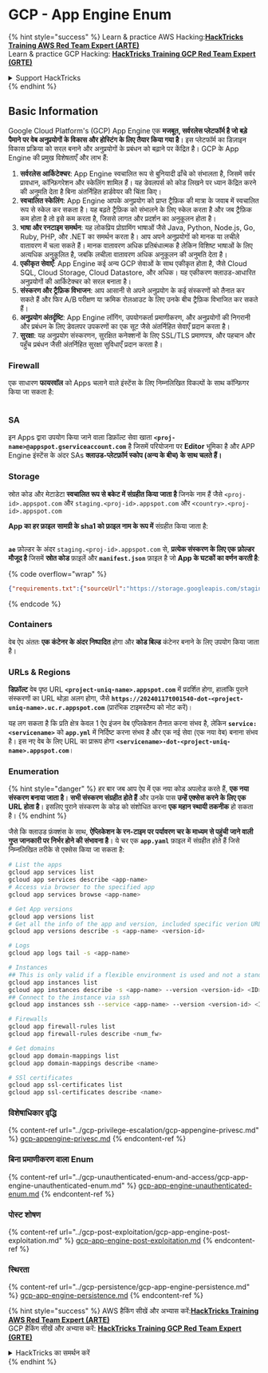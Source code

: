 # GCP - App Engine Enum

{% hint style="success" %}
Learn & practice AWS Hacking:<img src="../../../.gitbook/assets/image (1) (1) (1) (1).png" alt="" data-size="line">[**HackTricks Training AWS Red Team Expert (ARTE)**](https://training.hacktricks.xyz/courses/arte)<img src="../../../.gitbook/assets/image (1) (1) (1) (1).png" alt="" data-size="line">\
Learn & practice GCP Hacking: <img src="../../../.gitbook/assets/image (2) (1).png" alt="" data-size="line">[**HackTricks Training GCP Red Team Expert (GRTE)**<img src="../../../.gitbook/assets/image (2) (1).png" alt="" data-size="line">](https://training.hacktricks.xyz/courses/grte)

<details>

<summary>Support HackTricks</summary>

* Check the [**subscription plans**](https://github.com/sponsors/carlospolop)!
* **Join the** 💬 [**Discord group**](https://discord.gg/hRep4RUj7f) or the [**telegram group**](https://t.me/peass) or **follow** us on **Twitter** 🐦 [**@hacktricks\_live**](https://twitter.com/hacktricks_live)**.**
* **Share hacking tricks by submitting PRs to the** [**HackTricks**](https://github.com/carlospolop/hacktricks) and [**HackTricks Cloud**](https://github.com/carlospolop/hacktricks-cloud) github repos.

</details>
{% endhint %}

## Basic Information <a href="#reviewing-app-engine-configurations" id="reviewing-app-engine-configurations"></a>

Google Cloud Platform's (GCP) App Engine एक **मजबूत, सर्वरलेस प्लेटफॉर्म है जो बड़े पैमाने पर वेब अनुप्रयोगों के विकास और होस्टिंग के लिए तैयार किया गया है**। इस प्लेटफॉर्म का डिज़ाइन विकास प्रक्रिया को सरल बनाने और अनुप्रयोगों के प्रबंधन को बढ़ाने पर केंद्रित है। GCP के App Engine की प्रमुख विशेषताएँ और लाभ हैं:

1. **सर्वरलेस आर्किटेक्चर**: App Engine स्वचालित रूप से बुनियादी ढाँचे को संभालता है, जिसमें सर्वर प्रावधान, कॉन्फ़िगरेशन और स्केलिंग शामिल हैं। यह डेवलपर्स को कोड लिखने पर ध्यान केंद्रित करने की अनुमति देता है बिना अंतर्निहित हार्डवेयर की चिंता किए।
2. **स्वचालित स्केलिंग**: App Engine आपके अनुप्रयोग को प्राप्त ट्रैफ़िक की मात्रा के जवाब में स्वचालित रूप से स्केल कर सकता है। यह बढ़ते ट्रैफ़िक को संभालने के लिए स्केल करता है और जब ट्रैफ़िक कम होता है तो इसे कम करता है, जिससे लागत और प्रदर्शन का अनुकूलन होता है।
3. **भाषा और रनटाइम समर्थन**: यह लोकप्रिय प्रोग्रामिंग भाषाओं जैसे Java, Python, Node.js, Go, Ruby, PHP, और .NET का समर्थन करता है। आप अपने अनुप्रयोगों को मानक या लचीले वातावरण में चला सकते हैं। मानक वातावरण अधिक प्रतिबंधात्मक है लेकिन विशिष्ट भाषाओं के लिए अत्यधिक अनुकूलित है, जबकि लचीला वातावरण अधिक अनुकूलन की अनुमति देता है।
4. **एकीकृत सेवाएँ**: App Engine कई अन्य GCP सेवाओं के साथ एकीकृत होता है, जैसे Cloud SQL, Cloud Storage, Cloud Datastore, और अधिक। यह एकीकरण क्लाउड-आधारित अनुप्रयोगों की आर्किटेक्चर को सरल बनाता है।
5. **संस्करण और ट्रैफ़िक विभाजन**: आप आसानी से अपने अनुप्रयोग के कई संस्करणों को तैनात कर सकते हैं और फिर A/B परीक्षण या क्रमिक रोलआउट के लिए उनके बीच ट्रैफ़िक विभाजित कर सकते हैं।
6. **अनुप्रयोग अंतर्दृष्टि**: App Engine लॉगिंग, उपयोगकर्ता प्रमाणीकरण, और अनुप्रयोगों की निगरानी और प्रबंधन के लिए डेवलपर उपकरणों का एक सूट जैसे अंतर्निहित सेवाएँ प्रदान करता है।
7. **सुरक्षा**: यह अनुप्रयोग संस्करणन, सुरक्षित कनेक्शनों के लिए SSL/TLS प्रमाणपत्र, और पहचान और पहुँच प्रबंधन जैसी अंतर्निहित सुरक्षा सुविधाएँ प्रदान करता है।

### Firewall

एक साधारण **फायरवॉल** को Apps चलाने वाले इंस्टेंस के लिए निम्नलिखित विकल्पों के साथ कॉन्फ़िगर किया जा सकता है:

<figure><img src="../../../.gitbook/assets/image (246).png" alt=""><figcaption></figcaption></figure>

### SA

इन Apps द्वारा उपयोग किया जाने वाला डिफ़ॉल्ट सेवा खाता **`<proj-name>@appspot.gserviceaccount.com`** है जिसमें परियोजना पर **Editor** भूमिका है और APP Engine इंस्टेंस के अंदर SAs **क्लाउड-प्लेटफ़ॉर्म स्कोप (अन्य के बीच) के साथ चलते हैं।**

### Storage

स्रोत कोड और मेटाडेटा **स्वचालित रूप से बकेट में संग्रहीत किया जाता है** जिनके नाम हैं जैसे `<proj-id>.appspot.com` और `staging.<proj-id>.appspot.com` और `<country>.<proj-id>.appspot.com`

**App का हर फ़ाइल** **सामग्री के sha1 को फ़ाइल नाम के रूप में** संग्रहीत किया जाता है:

<figure><img src="../../../.gitbook/assets/image (82).png" alt=""><figcaption></figcaption></figure>

**`ae`** फ़ोल्डर के अंदर `staging.<proj-id>.appspot.com` से, **प्रत्येक संस्करण के लिए एक फ़ोल्डर मौजूद है** जिसमें **स्रोत कोड** फ़ाइलें और **`manifest.json`** फ़ाइल है जो **App के घटकों का वर्णन करती है**:

{% code overflow="wrap" %}
```json
{"requirements.txt":{"sourceUrl":"https://storage.googleapis.com/staging.onboarding-host-98efbf97812843.appspot.com/a270eedcbe2672c841251022b7105d340129d108","sha1Sum":"a270eedc_be2672c8_41251022_b7105d34_0129d108"},"main_test.py":{"sourceUrl":"https://storage.googleapis.com/staging.onboarding-host-98efbf97812843.appspot.com/0ca32fd70c953af94d02d8a36679153881943f32","sha1Sum":"0ca32fd7_0c953af9_4d02d8a ...
```
{% endcode %}

### Containers

वेब ऐप अंततः **एक कंटेनर के अंदर निष्पादित** होगा और **कोड बिल्ड** कंटेनर बनाने के लिए उपयोग किया जाता है।

### URLs & Regions

**डिफ़ॉल्ट** वेब पृष्ठ URL **`<project-uniq-name>.appspot.com`** में प्रदर्शित होगा, हालांकि पुराने संस्करणों का URL थोड़ा अलग होगा, जैसे **`https://20240117t001540-dot-<project-uniq-name>.uc.r.appspot.com`** (प्रारंभिक टाइमस्टैम्प को नोट करें)।

यह लग सकता है कि प्रति क्षेत्र केवल 1 ऐप इंजन वेब एप्लिकेशन तैनात करना संभव है, लेकिन **`service: <servicename>`** को **`app.yml`** में निर्दिष्ट करना संभव है और एक नई सेवा (एक नया वेब) बनाना संभव है। इस नए वेब के लिए URL का प्रारूप होगा **`<servicename>-dot-<project-uniq-name>.appspot.com`**।

### Enumeration

{% hint style="danger" %}
हर बार जब आप ऐप में एक नया कोड अपलोड करते हैं, **एक नया संस्करण बनाया जाता है**। **सभी संस्करण संग्रहीत होते हैं** और उनके पास **उन्हें एक्सेस करने के लिए एक URL होता है**। इसलिए पुराने संस्करण के कोड को संशोधित करना **एक महान स्थायी तकनीक** हो सकता है।
{% endhint %}

जैसे कि क्लाउड फ़ंक्शंस के साथ, **ऐप्लिकेशन के रन-टाइम पर पर्यावरण चर के माध्यम से पहुंची जाने वाली गुप्त जानकारी पर निर्भर होने की संभावना है**। ये चर एक **`app.yaml`** फ़ाइल में संग्रहीत होते हैं जिसे निम्नलिखित तरीके से एक्सेस किया जा सकता है:
```bash
# List the apps
gcloud app services list
gcloud app services describe <app-name>
# Access via browser to the specified app
gcloud app services browse <app-name>

# Get App versions
gcloud app versions list
# Get all the info of the app and version, included specific verion URL and the env
gcloud app versions describe -s <app-name> <version-id>

# Logs
gcloud app logs tail -s <app-name>

# Instances
## This is only valid if a flexible environment is used and not a standard one
gcloud app instances list
gcloud app instances describe -s <app-name> --version <version-id> <ID>
## Connect to the instance via ssh
gcloud app instances ssh --service <app-name> --version <version-id> <ID>

# Firewalls
gcloud app firewall-rules list
gcloud app firewall-rules describe <num_fw>

# Get domains
gcloud app domain-mappings list
gcloud app domain-mappings describe <name>

# SSl certificates
gcloud app ssl-certificates list
gcloud app ssl-certificates describe <name>
```
### विशेषाधिकार वृद्धि

{% content-ref url="../gcp-privilege-escalation/gcp-appengine-privesc.md" %}
[gcp-appengine-privesc.md](../gcp-privilege-escalation/gcp-appengine-privesc.md)
{% endcontent-ref %}

### बिना प्रमाणीकरण वाला Enum

{% content-ref url="../gcp-unauthenticated-enum-and-access/gcp-app-engine-unauthenticated-enum.md" %}
[gcp-app-engine-unauthenticated-enum.md](../gcp-unauthenticated-enum-and-access/gcp-app-engine-unauthenticated-enum.md)
{% endcontent-ref %}

### पोस्ट शोषण

{% content-ref url="../gcp-post-exploitation/gcp-app-engine-post-exploitation.md" %}
[gcp-app-engine-post-exploitation.md](../gcp-post-exploitation/gcp-app-engine-post-exploitation.md)
{% endcontent-ref %}

### स्थिरता

{% content-ref url="../gcp-persistence/gcp-app-engine-persistence.md" %}
[gcp-app-engine-persistence.md](../gcp-persistence/gcp-app-engine-persistence.md)
{% endcontent-ref %}

{% hint style="success" %}
AWS हैकिंग सीखें और अभ्यास करें:<img src="../../../.gitbook/assets/image (1) (1) (1) (1).png" alt="" data-size="line">[**HackTricks Training AWS Red Team Expert (ARTE)**](https://training.hacktricks.xyz/courses/arte)<img src="../../../.gitbook/assets/image (1) (1) (1) (1).png" alt="" data-size="line">\
GCP हैकिंग सीखें और अभ्यास करें: <img src="../../../.gitbook/assets/image (2) (1).png" alt="" data-size="line">[**HackTricks Training GCP Red Team Expert (GRTE)**<img src="../../../.gitbook/assets/image (2) (1).png" alt="" data-size="line">](https://training.hacktricks.xyz/courses/grte)

<details>

<summary>HackTricks का समर्थन करें</summary>

* [**सदस्यता योजनाएँ**](https://github.com/sponsors/carlospolop) देखें!
* **💬 [**Discord समूह**](https://discord.gg/hRep4RUj7f) या [**telegram समूह**](https://t.me/peass) में शामिल हों या **Twitter** 🐦 पर हमें **फॉलो करें** [**@hacktricks\_live**](https://twitter.com/hacktricks_live)**.**
* **हैकिंग ट्रिक्स साझा करें और [**HackTricks**](https://github.com/carlospolop/hacktricks) और [**HackTricks Cloud**](https://github.com/carlospolop/hacktricks-cloud) गिटहब रिपोजिटरी में PR सबमिट करें।**

</details>
{% endhint %}
